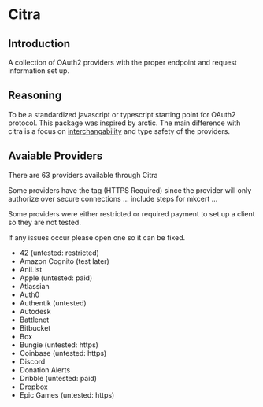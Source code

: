 # Citra

## Introduction

A collection of OAuth2 providers with the proper endpoint and request information set up.

## Reasoning

To be a standardized javascript or typescript starting point for OAuth2 protocol. This package was inspired by arctic. The main difference with citra is a focus on [interchangability](https://github.com/pilcrowonpaper/arctic/issues/299) and type safety of the providers.

## Avaiable Providers

There are 63 providers available through Citra

Some providers have the tag (HTTPS Required) since the provider will only authorize over secure connections ... include steps for mkcert ...

Some providers were either restricted or required payment to set up a client so they are not tested. 

If any issues occur please open one so it can be fixed.


- 42 (untested: restricted)
- Amazon Cognito (test later)
- AniList
- Apple  (untested: paid)
- Atlassian
- Auth0
- Authentik (untested)
- Autodesk
- Battlenet
- Bitbucket
- Box 
- Bungie (untested: https)
- Coinbase (untested: https)
- Discord
- Donation Alerts
- Dribble (untested: paid)
- Dropbox
- Epic Games (untested: https)
